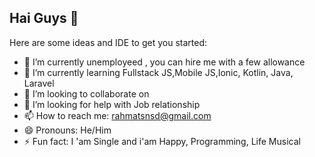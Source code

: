 ## Hai Guys 👋

Here are some ideas and IDE to get you started:

- 🔭 I’m currently unemployeed , you can hire me with a few allowance
- 🌱 I’m currently learning Fullstack JS,Mobile JS,Ionic, Kotlin, Java, Laravel
- 👯 I’m looking to collaborate on 
- 🤔 I’m looking for help with Job relationship
- 📫 How to reach me: rahmatsnsd@gmail.com
- 😄 Pronouns: He/Him
- ⚡ Fun fact: I 'am Single and  i'am Happy, Programming, Life Musical
